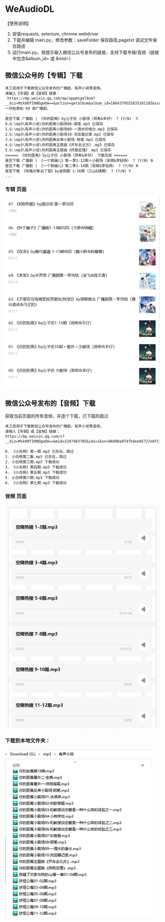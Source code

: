 # WeAudioDL
【使用说明】
1. 安装requests, selenium, chrome webdriver
2. 下载并编辑 main.py，修改参数：saveFolder 保存路径,pagetxt 调试文件保存路径
3. 运行main.py，按提示输入微信公众号发布的链接，支持下载专辑/音频（链接中包含&album_id= 或 &mid=）

## 微信公众号的【专辑】下载
~~~
本工具用于下载微信公众号发布的广播剧、有声小说等音频。
请输入【专辑】或【音频】链接：
 https://mp.weixin.qq.com/mp/appmsgalbum?__biz=Mzk0OTI0NDgwOA==&action=getalbum&album_id=1864379555835101185&scene=173
一共检索到 69 部广播剧。
...
是否下载 广播剧 | 《你的距离》by公子优 小剧场（郑希&羊仔） ? (Y/N)  Y
0.G:\mp3\有声小说\你的距离小剧场08·钢笔.mp3 已保存
1.G:\mp3\有声小说\你的距离小剧场09·一滴水的缘分.mp3 已保存
2.G:\mp3\有声小说\你的距离小剧场10·浏览器记录.mp3 已保存
3.G:\mp3\有声小说\你的距离反串小剧场·钢笔.mp3 已保存
4.G:\mp3\有声小说\你的距离主题曲《开车去北方》.mp3 已保存
5.G:\mp3\有声小说\你的距离主题曲《终极定理》.mp3 已保存
====== 《你的距离》by公子优 小剧场（郑希&羊仔） 下载完成 ======
是否下载 广播剧 | 《一个钢镚儿》第一季1-12期＋小剧场（吴晛&李轻扬） ? (Y/N) N
是否下载 广播剧 | 《一个钢镚儿》第二季1-14期（吴晛&李轻扬） ? (Y/N) N
是否下载 《攻略对象出了错》by金刚圈 1-16期（江山&锦鲤） ? (Y/N) Y
...
~~~

### 专辑 页面

![image](https://github.com/chopper-go/WeAudioDL/blob/main/image/1.png)


## 微信公众号发布的【音频】下载
获取当前页面的所有音频，并逐个下载，已下载的跳过
~~~
本工具用于下载微信公众号发布的广播剧、有声小说等音频。
请输入【专辑】或【音频】链接：
https://mp.weixin.qq.com/s?__biz=Mzk0OTI0NDgwOA==&mid=2247483785&idx=1&sn=08d08a074fbdee85727e6fc13a79ece8&cur_album_id=1864379555835101185#rd

0. 《小白杨》第一期.mp3 已存在，跳过
1. 小白杨第二集.mp3 已存在，跳过
2. 小白杨第三期.mp3 下载成功
3. 《小白杨》第四期.mp3 下载成功
4. 《小白杨》第五期.mp3 下载成功
5. 小白杨第六期.mp3 下载成功
6. 《小白杨》第七期.mp3 下载成功
~~~

### 音频 页面

  ![image](https://github.com/chopper-go/WeAudioDL/blob/main/image/2.png)

 ### 下载到本地文件夹：

  ![image](https://github.com/chopper-go/WeAudioDL/blob/main/image/3.png)


